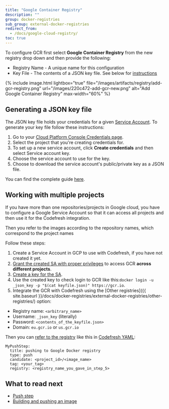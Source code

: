 ```yaml
---
title: "Google Container Registry"
description: ""
group: docker-registries
sub_group: external-docker-registries
redirect_from:
  - /docs/google-cloud-registry/
toc: true
---
```

To configure GCR first select **Google Container Registry** from the new registry drop down and then provide the following:

* Registry Name - A unique name for this configuration
* Key File - The contents of a JSON key file. See below for [instructions](#section-generating-a-json-key-file)

{% include image.html lightbox="true" file="/images/artifacts/registry/add-gcr-registry.png" url="/images/220c472-add-gcr-new.png" alt="Add Google Container Registry" max-width="60%" %}

## Generating a JSON key file
The JSON key file holds your credentials for a given [Service Account](https://cloud.google.com/compute/docs/access/service-accounts). To generate your key file follow these instructions:

1. Go to your [Cloud Platform Console Credentials page](https://console.cloud.google.com/apis/credentials).
2. Select the project that you're creating credentials for.
3. To set up a new service account, click **Create credentials** and then select Service account key.
4. Choose the service account to use for the key.
5. Choose to download the service account's public/private key as a JSON file.

You can find the complete guide [here](https://support.google.com/cloud/answer/6158849#serviceaccounts).

## Working with multiple projects

If you have more than one repositories/projects in Google cloud, you have to configure a Google Service Account so that it can access all projects and then use it for the Codefresh integration.

Then you refer to the images according to the repository names, which correspond to the project names

Follow these steps:

1. Create a Service Account in GCP to use with Codefresh, if you have not created it
yet.
1. [Grant the created SA with proper privileges​](https://cloud.google.com/container-registry/docs/access-control) to access GCR ​**across different
projects​​**.
1. [Create a key for the SA](https://support.google.com/cloud/answer/6158849#serviceaccounts).
1. Use the created key to check login to GCR like this: ​`docker login -u _json_key -p "$(cat keyfile.json)" https://gcr.io`.
1. Integrate the GCR with Codefresh using​ the [Other registries]({{ site.baseurl }}/docs/docker-registries/external-docker-registries/other-registries/) option​:

* ​Registry name: `<arbitrary_name>`
* ​Username: `_json_key` (literally)
* Password: `<contents_of_the_keyfile.json>`
* ​Domain: `eu.gcr.io` or `us.gcr.io`

Then you can [refer to the registry​](https://cloud.google.com/container-registry/docs/pushing-and-pulling?hl=en_US) like this in [Codefresh YAML]({{site.baseurl}}/docs/codefresh-yaml/what-is-the-codefresh-yaml/):

```
MyPushStep:
  title: pushing to Google Docker registry
  type: push
  candidate: <project_id>/<image_name>
  tag: <your_tag>
  registry: <registry_name_you_gave_in_step_5>
```

## What to read next

* [Push step]({{site.baseurl}}/docs/codefresh-yaml/steps/push/)
* [Building and pushing an image]({{site.baseurl}}/docs/yaml-examples/examples/build-and-push-an-image/)